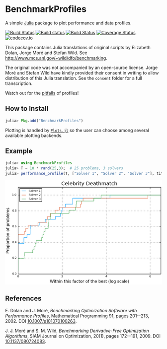 # BenchmarkProfiles

A simple [Julia](http://julialang.org) package to plot performance and data profiles.

[![Build Status](https://travis-ci.org/JuliaSmoothOptimizers/BenchmarkProfiles.jl.svg?branch=master)](https://travis-ci.org/JuliaSmoothOptimizers/BenchmarkProfiles.jl)
[![Build status](https://ci.appveyor.com/api/projects/status/pf5isj3gi53uj9vp/branch/master?svg=true)](https://ci.appveyor.com/project/dpo/benchmarkprofiles-jl/branch/master)
[![Build Status](https://api.cirrus-ci.com/github/JuliaSmoothOptimizers/BenchmarkProfiles.jl.svg)](https://cirrus-ci.com/github/JuliaSmoothOptimizers/BenchmarkProfiles.jl)
[![Coverage Status](https://coveralls.io/repos/github/JuliaSmoothOptimizers/BenchmarkProfiles.jl/badge.svg?branch=master)](https://coveralls.io/github/JuliaSmoothOptimizers/BenchmarkProfiles.jl?branch=master)
[![codecov.io](https://codecov.io/github/JuliaSmoothOptimizers/BenchmarkProfiles.jl/coverage.svg?branch=master)](https://codecov.io/github/JuliaSmoothOptimizers/BenchmarkProfiles.jl?branch=master)

This package contains Julia translations of original scripts by Elizabeth Dolan, Jorge Moré and Stefan Wild.
See http://www.mcs.anl.gov/~wild/dfo/benchmarking.

The original code was not accompanied by an open-source license. Jorge Moré and Stefan Wild have kindly provided their consent in writing to allow distribution of this Julia translation.
See the `consent` folder for a full transcription.

Watch out for the [pitfalls](http://dl.acm.org/citation.cfm?id=2950048) of profiles!

## How to Install

```julia
julia> Pkg.add("BenchmarkProfiles")
```

Plotting is handled by [`Plots.jl`](https://docs.juliaplots.org/latest/) so the user can choose among several available plotting backends.

## Example

```julia
julia> using BenchmarkProfiles
julia> T = 10 * rand(25,3);  # 25 problems, 3 solvers
julia> performance_profile(T, ["Solver 1", "Solver 2", "Solver 3"], title="Celebrity Deathmatch")
```

![Performance Profile](./img/random_profile.png)

## References

E. Dolan and J. Moré, *Benchmarking Optimization Software with Performance Profiles*, Mathematical Programming 91, pages 201--213, 2002. DOI [10.1007/s101070100263](http://dx.doi.org/10.1007/s101070100263).

J. J. Moré and S. M. Wild, *Benchmarking Derivative-Free Optimization Algorithms*, SIAM Journal on Optimization, 20(1), pages 172--191, 2009. DOI [10.1137/080724083](http://dx.doi.org/10.1137/080724083).
